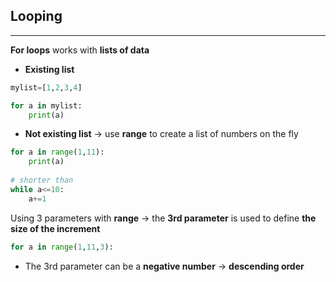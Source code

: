 ## Looping

------

**For loops** works with **lists of data**

- **Existing list**

```python
mylist=[1,2,3,4]

for a in mylist:
    print(a)
```

- **Not existing list** → use **range** to create a list of numbers on the fly

```python
for a in range(1,11):
    print(a)
    
# shorter than
while a<=10:
    a+=1
```

Using 3 parameters with **range** → the **3rd parameter** is used to define **the size of the increment**

```python
for a in range(1,11,3):
```

- The 3rd parameter can be a **negative number** → **descending order**